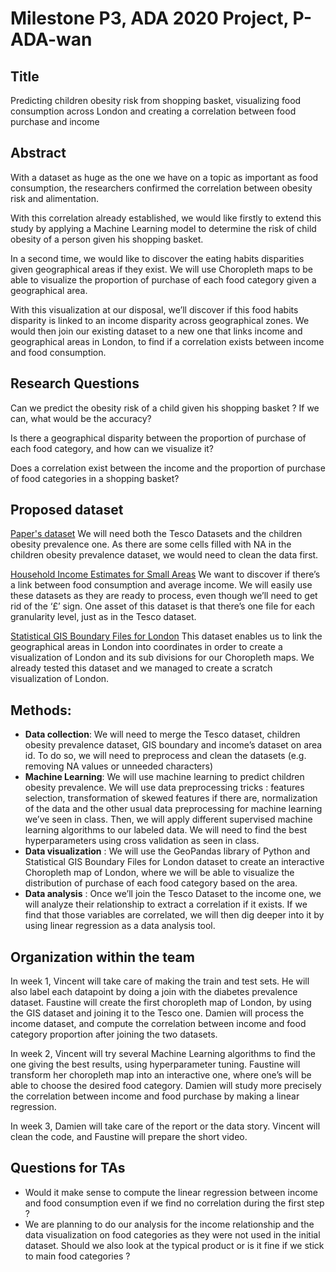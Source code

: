 # Milestone P3, ADA 2020 Project, P-ADA-wan

## Title
Predicting children obesity risk from shopping basket, visualizing food consumption across London and creating a correlation between food purchase and income

## Abstract

With a dataset as huge as the one we have on a topic as important as food consumption, the researchers confirmed the correlation between obesity risk and alimentation. 

With this correlation already established, we would like firstly to extend this study by applying a Machine Learning model to determine the risk of child obesity of a person given his shopping basket. 

In a second time, we would like to discover the eating habits disparities given geographical areas if they exist. We will use Choropleth maps to be able to visualize the proportion of purchase of each food category given a geographical area. 

With this visualization at our disposal, we’ll discover if this food habits disparity is linked to an income disparity across geographical zones. We would then join our existing dataset to a new one that links income and geographical areas in London, to find if a correlation exists between income and food consumption. 

## Research Questions

Can we predict the obesity risk of a child given his shopping basket ? If we can, what would be the accuracy?

Is there a geographical disparity between the proportion of purchase of each food category, and how can we visualize it?

Does a correlation exist between the income and the proportion of purchase of food categories in a shopping basket?

## Proposed dataset 

[Paper's dataset](https://figshare.com/collections/Tesco_Grocery_1_0/4769354/2) 
We will need both the Tesco Datasets and the children obesity prevalence one. As there are some cells filled with NA in the children obesity prevalence dataset, we would need to clean the data first. 

[ Household Income Estimates for Small Areas](https://data.london.gov.uk/dataset/household-income-estimates-small-areas)
We want to discover if there’s a link between food consumption and average income. We will easily use these datasets as they are ready to process, even though we’ll need to get rid of the ‘£’ sign. One asset of this dataset is that there’s one file for each granularity level, just as in the Tesco dataset.

[Statistical GIS Boundary Files for London](https://data.london.gov.uk/dataset/statistical-gis-boundary-files-london)
This dataset enables us to link the geographical areas in London into coordinates in order to create a visualization of London and its sub divisions for our Choropleth maps. We already tested this dataset and we managed to create a scratch visualization of London.      

## Methods: 

* **Data collection**: We will need to merge the Tesco dataset, children obesity prevalence dataset, GIS boundary and income’s dataset on area id. To do so, we will need to preprocess and clean the datasets (e.g. removing NA values or unneeded characters)
* **Machine Learning**: We will use machine learning to predict children obesity prevalence. We will use data preprocessing tricks : features selection, transformation of skewed features if there are, normalization of the data and the other usual data preprocessing for machine learning we’ve seen in class. Then, we will apply different supervised machine learning algorithms to our labeled data. We will need to find the best hyperparameters using cross validation as seen in class. 
* **Data visualization** : We will use the GeoPandas library of Python and  Statistical GIS Boundary Files for London dataset to create an interactive Choropleth map of London, where we will be able to visualize the distribution of purchase of each food category based on the area. 
* **Data analysis** : Once we’ll join the Tesco Dataset to the income one, we will analyze their relationship to extract a correlation if it exists. If we find that those variables are correlated, we will then dig deeper into it by using linear regression as a data analysis tool.

## Organization within the team

In week 1, Vincent will take care of making the train and test sets. He will also label each datapoint by doing a join with the diabetes prevalence dataset. 
Faustine will create the first choropleth map of London, by using the GIS dataset and joining it to the Tesco one.
Damien will process the income dataset, and compute the correlation between income and food category proportion after joining the two datasets.

In week 2, Vincent will try several Machine Learning algorithms to find the one giving the best results, using hyperparameter tuning.
Faustine will transform her choropleth map into an interactive one, where one’s will be able to choose the desired food category. 
Damien will study more precisely the correlation between income and food purchase by making a linear regression. 

In week 3, Damien will take care of the report or the data story. Vincent will clean the code, and Faustine will prepare the short video.

## Questions for TAs

* Would it make sense to compute the linear regression between income and food consumption even if we find no correlation during the first step ? 
* We are planning to do our analysis for the income relationship and the data visualization on food categories as they were not used in the initial dataset. Should we also look at the typical product or is it fine if we stick to main food categories ? 

